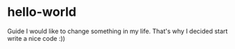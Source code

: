 # hello-world
Guide
I would like to change something in my life. That's why I decided start write a nice code :))
